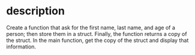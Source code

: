 # description
Create a function that ask for the first name, last name, and age of a person; then store them in a struct.
Finally, the function returns a copy of the struct.
In the main function, get the copy of the struct and display that information.
